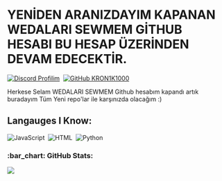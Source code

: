 # YENİDEN ARANIZDAYIM KAPANAN WEDALARI SEWMEM GİTHUB HESABI BU HESAP ÜZERİNDEN DEVAM EDECEKTİR.
[![Discord Profilim](https://lanyard.cnrad.dev/api/1108498175653859358)](https://discord.com/users/1108498175653859358)&nbsp;
[![GitHub KRON1K1000](https://img.shields.io/github/followers/KRON1K1000?label=follow&style=social)](https://github.com/KRON1K1000)&nbsp;

Herkese Selam WEDALARI SEWMEM Github hesabım kapandı artık buradayım
Tüm Yeni repo'lar ile karşınızda olacağım :)
## Langauges I Know:
![JavaScript](https://img.shields.io/badge/-JavaScript-05122A?style=flat&logo=javascript)&nbsp;
![HTML](https://img.shields.io/badge/-HTML-05122A?style=flat&logo=HTML5)&nbsp;
![Python](https://img.shields.io/badge/-python-05122A?style=flat&logo=python)&nbsp;

<h3 align="left">:bar_chart: GitHub Stats:</h3>
<p align="left">
<img src="https://github-profile-trophy.vercel.app/?username=KRON1K1000&theme=radical" />
</p>
